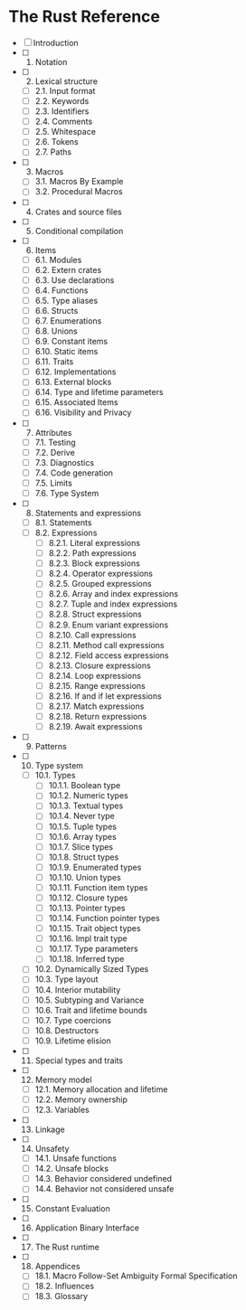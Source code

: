 # The Rust Reference

- [ ] Introduction
- [ ] 1. Notation
- [ ] 2. Lexical structure
  - [ ] 2.1. Input format
  - [ ] 2.2. Keywords
  - [ ] 2.3. Identifiers
  - [ ] 2.4. Comments
  - [ ] 2.5. Whitespace
  - [ ] 2.6. Tokens
  - [ ] 2.7. Paths
- [ ] 3. Macros
  - [ ] 3.1. Macros By Example
  - [ ] 3.2. Procedural Macros
- [ ] 4. Crates and source files
- [ ] 5. Conditional compilation
- [ ] 6. Items
  - [ ] 6.1. Modules
  - [ ] 6.2. Extern crates
  - [ ] 6.3. Use declarations
  - [ ] 6.4. Functions
  - [ ] 6.5. Type aliases
  - [ ] 6.6. Structs
  - [ ] 6.7. Enumerations
  - [ ] 6.8. Unions
  - [ ] 6.9. Constant items
  - [ ] 6.10. Static items
  - [ ] 6.11. Traits
  - [ ] 6.12. Implementations
  - [ ] 6.13. External blocks
  - [ ] 6.14. Type and lifetime parameters
  - [ ] 6.15. Associated Items
  - [ ] 6.16. Visibility and Privacy
- [ ] 7. Attributes
  - [ ] 7.1. Testing
  - [ ] 7.2. Derive
  - [ ] 7.3. Diagnostics
  - [ ] 7.4. Code generation
  - [ ] 7.5. Limits
  - [ ] 7.6. Type System
- [ ] 8. Statements and expressions
  - [ ] 8.1. Statements
  - [ ] 8.2. Expressions
    - [ ] 8.2.1. Literal expressions
    - [ ] 8.2.2. Path expressions
    - [ ] 8.2.3. Block expressions
    - [ ] 8.2.4. Operator expressions
    - [ ] 8.2.5. Grouped expressions
    - [ ] 8.2.6. Array and index expressions
    - [ ] 8.2.7. Tuple and index expressions
    - [ ] 8.2.8. Struct expressions
    - [ ] 8.2.9. Enum variant expressions
    - [ ] 8.2.10. Call expressions
    - [ ] 8.2.11. Method call expressions
    - [ ] 8.2.12. Field access expressions
    - [ ] 8.2.13. Closure expressions
    - [ ] 8.2.14. Loop expressions
    - [ ] 8.2.15. Range expressions
    - [ ] 8.2.16. If and if let expressions
    - [ ] 8.2.17. Match expressions
    - [ ] 8.2.18. Return expressions
    - [ ] 8.2.19. Await expressions
- [ ] 9. Patterns
- [ ] 10. Type system
  - [ ] 10.1. Types
    - [ ] 10.1.1. Boolean type
    - [ ] 10.1.2. Numeric types
    - [ ] 10.1.3. Textual types
    - [ ] 10.1.4. Never type
    - [ ] 10.1.5. Tuple types
    - [ ] 10.1.6. Array types
    - [ ] 10.1.7. Slice types
    - [ ] 10.1.8. Struct types
    - [ ] 10.1.9. Enumerated types
    - [ ] 10.1.10. Union types
    - [ ] 10.1.11. Function item types
    - [ ] 10.1.12. Closure types
    - [ ] 10.1.13. Pointer types
    - [ ] 10.1.14. Function pointer types
    - [ ] 10.1.15. Trait object types
    - [ ] 10.1.16. Impl trait type
    - [ ] 10.1.17. Type parameters
    - [ ] 10.1.18. Inferred type
  - [ ] 10.2. Dynamically Sized Types
  - [ ] 10.3. Type layout
  - [ ] 10.4. Interior mutability
  - [ ] 10.5. Subtyping and Variance
  - [ ] 10.6. Trait and lifetime bounds
  - [ ] 10.7. Type coercions
  - [ ] 10.8. Destructors
  - [ ] 10.9. Lifetime elision
- [ ] 11. Special types and traits
- [ ] 12. Memory model
  - [ ] 12.1. Memory allocation and lifetime
  - [ ] 12.2. Memory ownership
  - [ ] 12.3. Variables
- [ ] 13. Linkage
- [ ] 14. Unsafety
  - [ ] 14.1. Unsafe functions
  - [ ] 14.2. Unsafe blocks
  - [ ] 14.3. Behavior considered undefined
  - [ ] 14.4. Behavior not considered unsafe
- [ ] 15. Constant Evaluation
- [ ] 16. Application Binary Interface
- [ ] 17. The Rust runtime
- [ ] 18. Appendices
  - [ ] 18.1. Macro Follow-Set Ambiguity Formal Specification
  - [ ] 18.2. Influences
  - [ ] 18.3. Glossary
